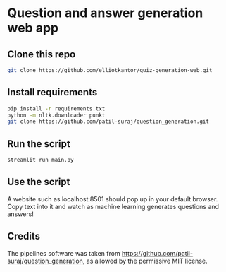 # Question and answer generation web app
## Clone this repo
```bash
git clone https://github.com/elliotkantor/quiz-generation-web.git
```
## Install requirements
```bash
pip install -r requirements.txt
python -m nltk.downloader punkt
git clone https://github.com/patil-suraj/question_generation.git
```
## Run the script
```bash
streamlit run main.py
```
## Use the script
A website such as localhost:8501 should pop up in your default browser. Copy text into it and watch as machine learning generates questions and answers!
## Credits
The pipelines software was taken from https://github.com/patil-suraj/question_generation, as allowed by the permissive MIT license.
